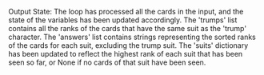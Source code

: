 Output State: The loop has processed all the cards in the input, and the state of the variables has been updated accordingly. The 'trumps' list contains all the ranks of the cards that have the same suit as the 'trump' character. The 'answers' list contains strings representing the sorted ranks of the cards for each suit, excluding the trump suit. The 'suits' dictionary has been updated to reflect the highest rank of each suit that has been seen so far, or None if no cards of that suit have been seen.
